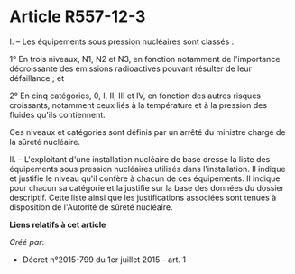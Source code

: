 # Article R557-12-3

I. – Les équipements sous pression nucléaires sont classés :

1° En trois niveaux, N1, N2 et N3, en fonction notamment de l'importance décroissante des émissions radioactives pouvant
résulter de leur défaillance ; et

2° En cinq catégories, 0, I, II, III et IV, en fonction des autres risques croissants, notamment ceux liés à la température
et à la pression des fluides qu'ils contiennent.

Ces niveaux et catégories sont définis par un arrêté du ministre chargé de la sûreté nucléaire.

II. – L'exploitant d'une installation nucléaire de base dresse la liste des équipements sous pression nucléaires utilisés
dans l'installation. Il indique et justifie le niveau qu'il confère à chacun de ces équipements. Il indique pour chacun sa
catégorie et la justifie sur la base des données du dossier descriptif. Cette liste ainsi que les justifications associées
sont tenues à disposition de l'Autorité de sûreté nucléaire.

**Liens relatifs à cet article**

_Créé par_:

  - Décret n°2015-799 du 1er juillet 2015 - art. 1
